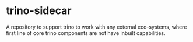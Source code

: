 # trino-sidecar
A repository to support trino to work with any external eco-systems, where first line of core trino components are not have inbuilt capabilities. 
